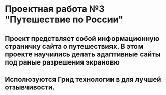 # Проектная работа №3 "Путешествие по России"

## Проект предствляет собой информационную страничку сайта о путешествиях. В этом проекте научились делать адаптивные сайты под раные разрешения экрановю

## Исполюзуются Грид технологии в для лучшей отзывчивости.
